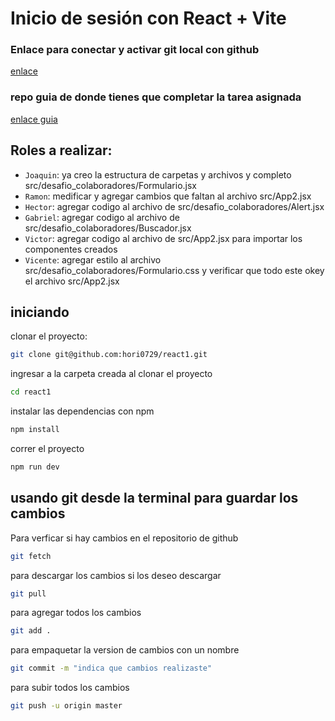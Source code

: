 # Inicio de sesión con React + Vite

### Enlace para conectar y activar git local con github

<a href="https://github.com/emersonxinay/tu_primer_repo" target="_blank"  > enlace </a>

### repo guia de donde tienes que completar la tarea asignada

<a href="https://github.com/emersonxinay/crud_basico_react" target="_blank" > enlace guia </a>

## Roles a realizar:

- `Joaquin`: ya creo la estructura de carpetas y archivos y completo src/desafio_colaboradores/Formulario.jsx
- `Ramon`: medificar y agregar cambios que faltan al archivo src/App2.jsx
- `Hector`: agregar codigo al archivo de src/desafio_colaboradores/Alert.jsx
- `Gabriel`: agregar codigo al archivo de src/desafio_colaboradores/Buscador.jsx
- `Victor`: agregar codigo al archivo de src/App2.jsx para importar los componentes creados
- `Vicente`: agregar estilo al archivo src/desafio_colaboradores/Formulario.css y verificar que todo este okey el archivo src/App2.jsx

## iniciando

clonar el proyecto:

```bash
git clone git@github.com:hori0729/react1.git
```

ingresar a la carpeta creada al clonar el proyecto

```bash
cd react1
```

instalar las dependencias con npm

```bash
npm install
```

correr el proyecto

```bash
npm run dev
```

## usando git desde la terminal para guardar los cambios

Para verficar si hay cambios en el repositorio de github

```bash
git fetch
```

para descargar los cambios si los deseo descargar

```bash
git pull
```

para agregar todos los cambios

```bash
git add .
```

para empaquetar la version de cambios con un nombre

```bash
git commit -m "indica que cambios realizaste"
```

para subir todos los cambios

```bash
git push -u origin master
```
